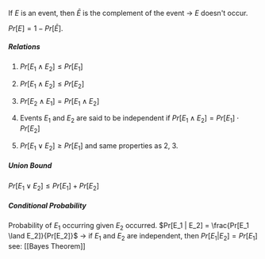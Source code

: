 If $E$ is an event, then $\bar{E}$ is the complement of the event -> $E$ doesn't occur.

$Pr[E] = 1 - Pr[\bar{E}]$.
##### Relations
1. $Pr[E_1 \land E_2] \leq Pr[E_1]$
2. $Pr[E_1 \land E_2] \leq Pr[E_2]$
3. $Pr[E_2 \land E_1] = Pr[E_1 \land E_2]$
4. Events $E_1$ and $E_2$ are said to be independent if $Pr[E_1 \land E_2] = Pr[E_1] \cdot Pr[E_2]$

5. $Pr[E_1 \lor E_2] \geq Pr[E_1]$ and same properties as 2, 3.
##### Union Bound
$Pr[E_1 \lor E_2] \leq Pr[E_1] + Pr[E_2]$ 
##### Conditional Probability
Probability of $E_1$ occurring given $E_2$ occurred. 
$Pr[E_1 | E_2] = \frac{Pr[E_1 \land E_2]}{Pr[E_2]}$
-> if $E_1$ and $E_2$ are independent, then $Pr[E_1 | E_2] = Pr[E_1]$
see: [[Bayes Theorem]]